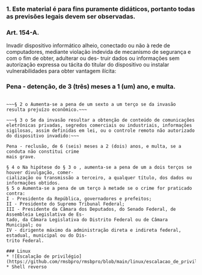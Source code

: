 ### 1. Este material é para fins puramente didáticos, portanto todas as previsões legais devem ser observadas.

### Art. 154-A. 
Invadir dispositivo informático alheio, conectado ou não à rede de computadores,
mediante violação indevida de mecanismo de segurança e com o fim de obter, adulterar ou des-
truir dados ou informações sem autorização expressa ou tácita do titular do dispositivo ou instalar
vulnerabilidades para obter vantagem ilícita:
### Pena - detenção, de 3 (três) meses a 1 (um) ano, e multa.
~~~1§ 1 o Na mesma pena incorre quem produz, oferece, distribui, vende ou difunde dispositivo ou programa de computador com o intuito de permitir a prática da conduta definida no caput.~~~

~~~§ 2 o Aumenta-se a pena de um sexto a um terço se da invasão resulta prejuízo econômico.~~~

~~~§ 3 o Se da invasão resultar a obtenção de conteúdo de comunicações eletrônicas privadas, segredos comerciais ou industriais, informações sigilosas, assim definidas em lei, ou o controle remoto não autorizado do dispositivo invadido:~~~

Pena - reclusão, de 6 (seis) meses a 2 (dois) anos, e multa, se a conduta não constitui crime
mais grave.

§ 4 o Na hipótese do § 3 o , aumenta-se a pena de um a dois terços se houver divulgação, comer-
cialização ou transmissão a terceiro, a qualquer título, dos dados ou informações obtidos.
§ 5 o Aumenta-se a pena de um terço à metade se o crime for praticado contra:
I - Presidente da República, governadores e prefeitos;
II - Presidente do Supremo Tribunal Federal;
III - Presidente da Câmara dos Deputados, do Senado Federal, de Assembleia Legislativa de Es-
tado, da Câmara Legislativa do Distrito Federal ou de Câmara Municipal; ou
IV - dirigente máximo da administração direta e indireta federal, estadual, municipal ou do Dis-
trito Federal.

### Linux
* ![Escalação de privilégio](https://github.com/rmsbpro/rmsbpro/blob/main/linux/escalacao_de_privilegio.md) 
* Shell reverso
